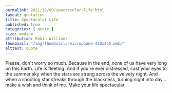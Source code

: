 ```yaml
---
permalink: 2021/12/09/spectacular-life.html
layout: quotation
title: Spectacular Life
published: true
categories: [ quote ]
size: medium
attribution: Robin Williams
thumbnail: "/img/thumbnails/microphone-420x255.webp"
alttext: quote
---
```


Please, don't worry so much. Because in the end, none of us have very long on this Earth. Life is fleeting. And if you're ever distressed, cast your eyes to the summer sky when the 
stars are strung across the velvety night. And when a shooting star streaks through the 
blackness, turning night into day... make a wish and think of me. Make your life spectacular.
